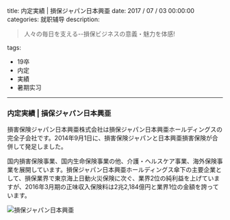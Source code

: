 title: 内定実績 | 損保ジャパン日本興亜
date: 2017 / 07 / 03 00:00:00
categories: 就职辅导
description: <blockquote class="blockquote-center">人々の毎日を支える--損保ビジネスの意義・魅力を体感!</blockquote>
tags: 
- 19卒
- 内定
- 実績
- 暑期实习

---

### 内定実績 | 損保ジャパン日本興亜

損害保険ジャパン日本興亜株式会社は損保ジャパン日本興亜ホールディングスの完全子会社です。2014年9月1日に、損害保険ジャパンと日本興亜損害保険が合併して発足しました。

国内損害保険事業、国内生命保険事業の他、介護・ヘルスケア事業、海外保険事業を展開しています。損保ジャパン日本興亜ホールディングス傘下の主要企業として、損保業界で東京海上日動火災保険に次ぐ、業界2位の純利益を上げていますが、2016年3月期の正味収入保険料は2兆2,184億円と業界1位の金額を誇っています。

![損保ジャパン日本興亜](http://wx2.sinaimg.cn/mw690/a9a40e85gy1fi6mlkv8djj21do1p447e.jpg)